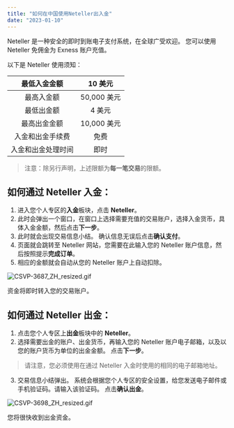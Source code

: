 ```yaml
---
title: "如何在中国使用Neteller出入金"
date: "2023-01-10"
---
```


Neteller 是一种安全的即时到账电子支付系统，在全球广受欢迎。 您可以使用 Neteller 免佣金为 Exness 账户充值。

以下是 Neteller 使用须知：

| 最低入金金额    | 10 美元     |
|:---------:|:---------:|
| 最高入金额     | 50,000 美元 |
| 最低出金额     | 4 美元      |
| 最高出金金额    | 10,000 美元 |
| 入金和出金手续费  | 免费        |
| 入金和出金处理时间 | 即时        |


> 注意：除另行声明，上述限额为**每一笔交易**的限额。

## **如何通过 Neteller 入金：**

1. 进入您个人专区的**入金**板块，点击 **Neteller**。
2. 此时会弹出一个窗口，在窗口上选择需要充值的交易账户，选择入金货币，具体入金金额，然后点击**下一步**。
3. 此时就会出现交易信息小结。 确认信息无误后点击**确认支付**。
4. 页面就会跳转至 Neteller 网站，您需要在此输入您的 Neteller 账户信息，然后按照提示**完成订单**。
5. 相应的金额就会自动从您的 Neteller 账户上自动扣除。

![CSVP-3687_ZH_resized.gif](https://testingcf.jsdelivr.net/gh/jarlin8/OSS@main/exhelp/CSVP-3687_ZH_resized.gif)

资金将即时转入您的交易账户。

## **如何通过 Neteller 出金：**

1. 点击您个人专区上**出金**板块中的 **Neteller**。
2. 选择需要出金的账户、出金货币，再输入您的 Neteller 账户电子邮箱，以及以您的账户货币为单位的出金金额。 点击**下一步**。

> 请注意，您必须使用在通过 Neteller 入金时使用的相同的电子邮箱地址。

3. 交易信息小结弹出。 系统会根据您个人专区的安全设置，给您发送电子邮件或手机验证码。请输入该验证码。 点击**确认出金**。

![CSVP-3698_ZH_resized.gif](https://testingcf.jsdelivr.net/gh/jarlin8/OSS@main/exhelp/CSVP-3698_ZH_resized.gif)

您将很快收到出金资金。
